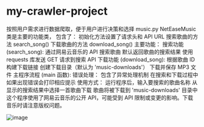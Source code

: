 # my-crawler-project
按照用户需求进行数据爬取，便于用户进行决策和选择
music.py 
NetEaseMusic 类是主要的功能类，
包含了：
初始化方法设置了请求头和 API URL
搜索歌曲的方法 search_song()
下载歌曲的方法 download_song()
主要功能：
搜索功能 (search_song):
通过网易云音乐的 API 搜索歌曲
默认返回歌曲的搜索结果
使用 requests 库发送 GET 请求到搜索 API
下载功能 (download_song):
根据歌曲 ID 构建下载链接
创建下载目录（默认为 'music-downloads'）
下载并保存 MP3 文件
主程序流程 (main 函数):
错误处理：
包含了异常处理机制
在搜索和下载过程中如果出现错误会打印相应提示
使用方式：
运行程序后，输入要搜索的歌曲名称
从显示的搜索结果中选择一首歌曲下载
歌曲将被下载到 'music-downloads' 目录中
这个程序使用了网易云音乐的公开 API，可能受到 API 限制或变更的影响。下载音乐时请注意版权问题。




![image](https://github.com/user-attachments/assets/bad7b8a5-6900-4a86-bb73-bcdeaa48911f)

